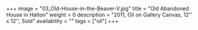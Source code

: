 +++
image = "03_Old-House-in-the-Beaver-V.jpg"
title = "Old Abandoned House in Halton"
weight = 0
description = "2011, Oil on Gallery Canvas, 12'' x 12'', Sold"
availability = ""
tags = ["oil"]
+++
